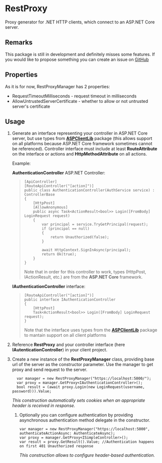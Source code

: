 # RestProxy
Proxy generator for .NET HTTP clients, which connect to an ASP.NET Core server.

## Remarks
This package is still in development and definitely misses some features. If you would like to propose something you can create an issue on [GitHub](https://github.com/ja3cob/RestProxy)

## Properties
As it is for now, RestProxyManager has 2 properties:
- RequestTimeoutMilliseconds - request timeout in milliseconds
- AllowUntrustedServerCertificate - whether to allow or not untrusted server's certificate

## Usage
1. Generate an interface representing your controller in ASP.NET Core server, but use types from **[ASPClientLib](https://github.com/ja3cob/ASPClientLib)** package (this allows support on all platforms because ASP.NET Core framework sometimes cannot be referenced). Controller interface must include at least **RouteAttribute** on the interface or actions and **HttpMethodAttribute** on all actions.

    Example:

    **AuthenticationController** ASP.NET Controller:
    >     [ApiController]
    >     [RouteApiController("[action]")]
    >     public class AuthenticationController(AuthService service) : ControllerBase
    >     {
    >         [HttpPost]
    >         [AllowAnonymous]
    >         public async Task<ActionResult<bool>> Login([FromBody] LoginRequest request)
    >         {
    >             var principal = service.TryGetPrincipal(request);
    >             if (principal == null)
    >             {
    >                 return Unauthorized(false);
    >             }
    >     
    >             await HttpContext.SignInAsync(principal);
    >             return Ok(true);
    >         }
    >     }
    > Note that in order for this controller to work, types (HttpPost, IActionResult, etc.) are from the **ASP.NET Core** framework.
    
    **IAuthenticationController** interface:
    >     [RouteApiController("[action]")]
    >     public interface IAuthenticationController
    >     {
    >         [HttpPost]
    >         Task<ActionResult<bool>> Login([FromBody] LoginRequest request);
    >     }
    > Note that the interface uses types from the **[ASPClientLib](https://github.com/ja3cob/ASPClientLib)** package to mantain support on all client platforms
    
2. Reference **RestProxy** and your controller interface (here **IAutenticationController**) in your client project.
3. Create a new instance of the **RestProxyManager** class, providing base url of the server as the constructor parameter. Use the manager to get proxy and send request to the server.

         var manager = new RestProxyManager("https://localhost:5000/");
         var proxy = manager.GetProxy<IAuthenticationController>();
         bool result = (await proxy.Login(new LoginRequest(username, password))).Value;

    *This construction automatically sets cookies when an appropriate header is received in response.*

    1. Optionally you can configure authentication by providing asynchronous authentication method delegate in the constructor.

        ```
        var manager = new RestProxyManager("https://localhost:5000", authenticateActionAsync: AuthenticateAsync);
        var proxy = manager.GetProxy<ISimpleController>();
        var result = proxy.GetResult().Value; //Authentication happens on first 401 Unauthorized response
        ```
        *This construction allows to configure header-based authentication.*

